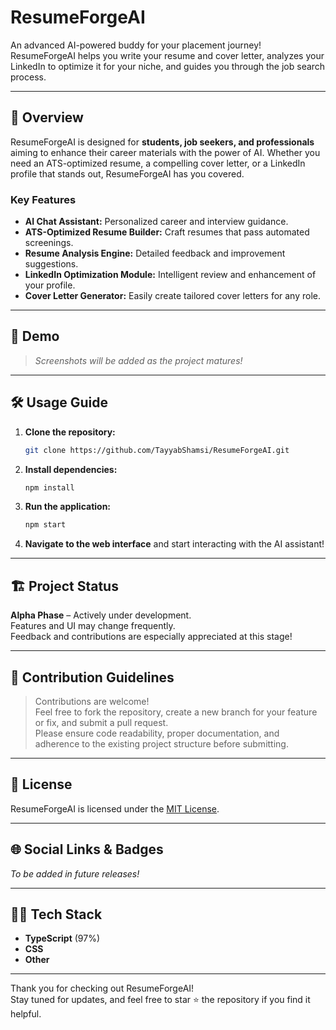 # ResumeForgeAI

An advanced AI-powered buddy for your placement journey!  
ResumeForgeAI helps you write your resume and cover letter, analyzes your LinkedIn to optimize it for your niche, and guides you through the job search process.

---

## 🚀 Overview

ResumeForgeAI is designed for **students, job seekers, and professionals** aiming to enhance their career materials with the power of AI. Whether you need an ATS-optimized resume, a compelling cover letter, or a LinkedIn profile that stands out, ResumeForgeAI has you covered.

### Key Features

- **AI Chat Assistant:** Personalized career and interview guidance.
- **ATS-Optimized Resume Builder:** Craft resumes that pass automated screenings.
- **Resume Analysis Engine:** Detailed feedback and improvement suggestions.
- **LinkedIn Optimization Module:** Intelligent review and enhancement of your profile.
- **Cover Letter Generator:** Easily create tailored cover letters for any role.

---

## 📸 Demo

> _Screenshots will be added as the project matures!_

---

## 🛠️ Usage Guide

1. **Clone the repository:**
   ```bash
   git clone https://github.com/TayyabShamsi/ResumeForgeAI.git
   ```
2. **Install dependencies:**
   ```bash
   npm install
   ```
3. **Run the application:**
   ```bash
   npm start
   ```
4. **Navigate to the web interface** and start interacting with the AI assistant!

---

## 🏗️ Project Status

**Alpha Phase** – Actively under development.  
Features and UI may change frequently.  
Feedback and contributions are especially appreciated at this stage!

---

## 🤝 Contribution Guidelines

> Contributions are welcome!  
> Feel free to fork the repository, create a new branch for your feature or fix, and submit a pull request.  
> Please ensure code readability, proper documentation, and adherence to the existing project structure before submitting.

---

## 📄 License

ResumeForgeAI is licensed under the [MIT License](LICENSE).

---

## 🌐 Social Links & Badges

_To be added in future releases!_

---

## 🧑‍💻 Tech Stack

- **TypeScript** (97%)
- **CSS**
- **Other**

---

Thank you for checking out ResumeForgeAI!  
Stay tuned for updates, and feel free to star ⭐ the repository if you find it helpful.
